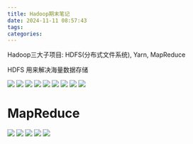 ```yaml
---
title: Hadoop期末笔记
date: 2024-11-11 08:57:43
tags:
categories:
---
```

<!-- toc -->

Hadoop三大子项目: HDFS(分布式文件系统), Yarn, MapReduce

HDFS 用来解决海量数据存储

<img src="https://gitee.com/dwd1201/image/raw/master/202411110901878.png"/>

<img src="https://gitee.com/dwd1201/image/raw/master/202411111021970.png"/>

<img src="https://gitee.com/dwd1201/image/raw/master/202411111024194.png"/>

<img src="https://gitee.com/dwd1201/image/raw/master/202411111030554.png"/>

<img src="https://gitee.com/dwd1201/image/raw/master/202411111035821.png"/>

<img src="https://gitee.com/dwd1201/image/raw/master/202411111036700.png"/>

<img src="https://gitee.com/dwd1201/image/raw/master/202411111039335.png"/>

<img src="https://gitee.com/dwd1201/image/raw/master/202411111040545.png"/>

<img src="https://gitee.com/dwd1201/image/raw/master/202411111043395.png"/>

# MapReduce

<img src="https://gitee.com/dwd1201/image/raw/master/202411111642669.png"/>

<img src="https://gitee.com/dwd1201/image/raw/master/202411111646354.png"/>

<img src="https://gitee.com/dwd1201/image/raw/master/202411111650531.png"/>

<img src="https://gitee.com/dwd1201/image/raw/master/202411111656583.png"/>

<img src="https://gitee.com/dwd1201/image/raw/master/202411111657008.png"/>